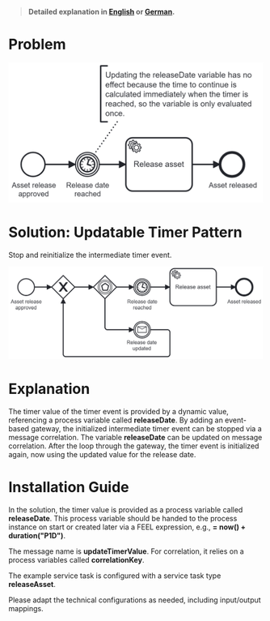> **Detailed explanation in [English](https://www.brix.ch/en/about-us/news/avoid-typical-errors-in-process-models-through-design-patterns#updatable-timer-pattern) or [German](https://www.brix.ch/de/ueber-uns/news/vermeidung-typischer-fehler-in-prozessmodellen-durch-design-patterns#updatable-timer-pattern).**

# Problem

![problem](timer-update-problem.png)

# Solution: Updatable Timer Pattern

Stop and reinitialize the intermediate timer event.

![solution](updatable-timer-pattern.png)

# Explanation

The timer value of the timer event is provided by a dynamic value, referencing a process variable called **releaseDate**. By adding an event-based gateway, the initialized intermediate timer event can be stopped via a message correlation. The variable **releaseDate** can be updated on message correlation. After the loop through the gateway, the timer event is initialized again, now using the updated value for the release date.

# Installation Guide

In the solution, the timer value is provided as a process variable called **releaseDate**. This process variable should be handed to the process instance on start or created later via a FEEL expression, e.g., **= now() + duration("P1D")**.

The message name is **updateTimerValue**. For correlation, it relies on a process variables called **correlationKey**.

The example service task is configured with a service task type **releaseAsset**.

Please adapt the technical configurations as needed, including input/output mappings.
